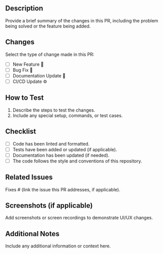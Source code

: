 ## Description
Provide a brief summary of the changes in this PR, including the problem being solved or the feature being added.

## Changes
Select the type of change made in this PR:
- [ ] New Feature 🚀  
- [ ] Bug Fix 🐛  
- [ ] Documentation Update 📝  
- [ ] CI/CD Update ⚙️  

## How to Test
1. Describe the steps to test the changes.
2. Include any special setup, commands, or test cases.

## Checklist
- [ ] Code has been linted and formatted.
- [ ] Tests have been added or updated (if applicable).
- [ ] Documentation has been updated (if needed).
- [ ] The code follows the style and conventions of this repository.

## Related Issues
Fixes # (link the issue this PR addresses, if applicable).

## Screenshots (if applicable)
Add screenshots or screen recordings to demonstrate UI/UX changes.

## Additional Notes
Include any additional information or context here.
